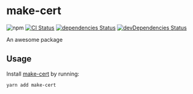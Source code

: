 # make-cert
![npm](https://img.shields.io/npm/v/make-cert.svg)
[![CI Status](https://github.com/vinsonchuong/make-cert/workflows/CI/badge.svg)](https://github.com/vinsonchuong/make-cert/actions?query=workflow%3ACI)
[![dependencies Status](https://david-dm.org/vinsonchuong/make-cert/status.svg)](https://david-dm.org/vinsonchuong/make-cert)
[![devDependencies Status](https://david-dm.org/vinsonchuong/make-cert/dev-status.svg)](https://david-dm.org/vinsonchuong/make-cert?type=dev)

An awesome package

## Usage
Install [make-cert](https://yarnpkg.com/en/package/make-cert)
by running:

```sh
yarn add make-cert
```
